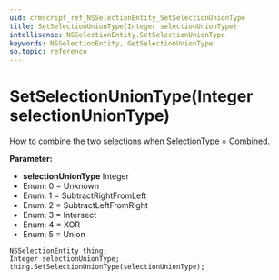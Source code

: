 ```yaml
---
uid: crmscript_ref_NSSelectionEntity_SetSelectionUnionType
title: SetSelectionUnionType(Integer selectionUnionType)
intellisense: NSSelectionEntity.SetSelectionUnionType
keywords: NSSelectionEntity, GetSelectionUnionType
so.topic: reference
---
```


# SetSelectionUnionType(Integer selectionUnionType)

How to combine the two selections when SelectionType = Combined.

**Parameter:** 
* **selectionUnionType** Integer
* Enum: 0 = Unknown 
* Enum: 1 = SubtractRightFromLeft 
* Enum: 2 = SubtractLeftFromRight 
* Enum: 3 = Intersect 
* Enum: 4 = XOR 
* Enum: 5 = Union 

```crmscript
NSSelectionEntity thing;
Integer selectionUnionType;
thing.SetSelectionUnionType(selectionUnionType);
```

